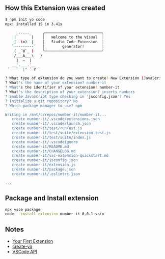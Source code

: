 
## How this Extension was created

```bash
$ npm init yo code
npx: installed 15 in 3.41s

     _-----_     ╭──────────────────────────╮
    |       |    │   Welcome to the Visual  │
    |--(o)--|    │   Studio Code Extension  │
   `---------´   │        generator!        │
    ( _´U`_ )    ╰──────────────────────────╯
    /___A___\   /
     |  ~  |
   __'.___.'__
 ´   `  |° ´ Y `

? What type of extension do you want to create? New Extension (JavaScript)
? What's the name of your extension? number-it
? What's the identifier of your extension? number-it
? What's the description of your extension? inserts numbers
? Enable JavaScript type checking in 'jsconfig.json'? Yes
? Initialize a git repository? No
? Which package manager to use? npm

Writing in /mnt/c/repos/number-it/number-it...
   create number-it/.vscode/extensions.json
   create number-it/.vscode/launch.json
   create number-it/test/runTest.js
   create number-it/test/suite/extension.test.js
   create number-it/test/suite/index.js
   create number-it/.vscodeignore
   create number-it/README.md
   create number-it/CHANGELOG.md
   create number-it/vsc-extension-quickstart.md
   create number-it/jsconfig.json
   create number-it/extension.js
   create number-it/package.json
   create number-it/.eslintrc.json

...
```

## Package and Install extension

```bash
npx vsce package
code --install-extension number-it-0.0.1.vsix
```

## Notes

- [Your First Extension](https://code.visualstudio.com/api/get-started/your-first-extension)
- [create-yo](https://boneskull.com/create-yo/)
- [VSCode API](https://code.visualstudio.com/api/references/vscode-api#commands.registerCommand)